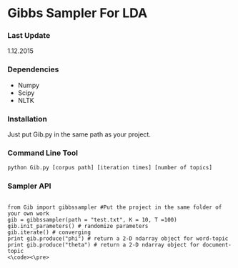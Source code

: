 # Gibbs Sampler For LDA
### Last Update
1.12.2015
### Dependencies
* Numpy
* Scipy
* NLTK

### Installation

Just put Gib.py in the same path as your project.

### Command Line Tool

```sh
python Gib.py [corpus path] [iteration times] [number of topics]
```

### Sampler API

<pre><code>
from Gib import gibbssampler #Put the project in the same folder of your own work
gib = gibbssampler(path = "test.txt", K = 10, T =100)
gib.init_parameters() # randomize parameters 
gib.iterate() # converging
print gib.produce("phi") # return a 2-D ndarray object for word-topic
print gib.produce("theta") # return a 2-D ndarray object for document-topic
<\code><\pre>